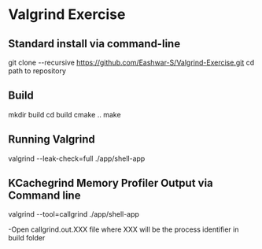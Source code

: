 # Valgrind Exercise

## Standard install via command-line
git clone --recursive https://github.com/Eashwar-S/Valgrind-Exercise.git
cd path to repository

## Build 
mkdir build
cd build
cmake ..
make

## Running Valgrind
valgrind --leak-check=full ./app/shell-app

## KCachegrind Memory Profiler Output via Command line
valgrind --tool=callgrind ./app/shell-app

-Open callgrind.out.XXX file where XXX will be the process identifier in build folder







